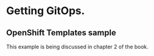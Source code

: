 # Getting GitOps. 
## OpenShift Templates sample
This example is being discussed in chapter 2 of the book.
